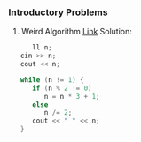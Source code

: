 ### Introductory Problems
1. Weird Algorithm
[Link](https://cses.fi/problemset/task/1068)
Solution:
```cpp
      ll n;
   cin >> n;
   cout << n;

   while (n != 1) {
      if (n % 2 != 0)
         n = n * 3 + 1;
      else
         n /= 2;
      cout << " " << n;
   }
```
